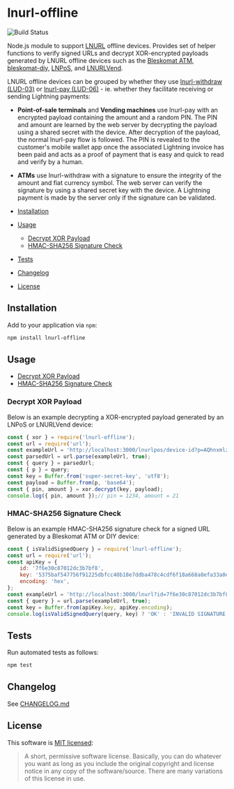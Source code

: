 # lnurl-offline

![Build Status](https://github.com/bleskomat/lnurl-offline-node/actions/workflows/tests.yml/badge.svg)

Node.js module to support [LNURL](https://github.com/fiatjaf/lnurl-rfc) offline devices. Provides set of helper functions to verify signed URLs and decrypt XOR-encrypted payloads generated by LNURL offline devices such as the [Bleskomat ATM](https://www.bleskomat.com/), [bleskomat-diy](https://github.com/bleskomat/bleskomat-diy), [LNPoS](https://github.com/arcbtc/LNPoS), and [LNURLVend](https://github.com/arcbtc/LNURLVend).

LNURL offline devices can be grouped by whether they use [lnurl-withdraw (LUD-03)](https://github.com/fiatjaf/lnurl-rfc/blob/luds/03.md) or [lnurl-pay (LUD-06)](https://github.com/fiatjaf/lnurl-rfc/blob/luds/06.md) - ie. whether they facilitate receiving or sending Lightning payments:
* __Point-of-sale terminals__ and __Vending machines__ use lnurl-pay with an encrypted payload containing the amount and a random PIN. The PIN and amount are learned by the web server by decrypting the payload using a shared secret with the device. After decryption of the payload, the normal lnurl-pay flow is followed. The PIN is revealed to the customer's mobile wallet app once the associated Lightning invoice has been paid and acts as a proof of payment that is easy and quick to read and verify by a human.
* __ATMs__ use lnurl-withdraw with a signature to ensure the integrity of the amount and fiat currency symbol. The web server can verify the signature by using a shared secret key with the device. A Lightning payment is made by the server only if the signature can be validated.

* [Installation](#installation)
* [Usage](#usage)
	* [Decrypt XOR Payload](#decrypt-xor-payload)
	* [HMAC-SHA256 Signature Check](#hmac-sha256-signature-check)
* [Tests](#tests)
* [Changelog](#changelog)
* [License](#license)


## Installation

Add to your application via `npm`:
```bash
npm install lnurl-offline
```


## Usage

* [Decrypt XOR Payload](#decrypt-xor-payload)
* [HMAC-SHA256 Signature Check](#hmac-sha256-signature-check)


### Decrypt XOR Payload

Below is an example decrypting a XOR-encrypted payload generated by an LNPoS or LNURLVend device:
```js
const { xor } = require('lnurl-offline');
const url = require('url');
const exampleUrl = 'http://localhost:3000/lnurlpos/device-id?p=AQhnxmlzUf9K7AWNqCRW3RbzzGjqckZA';
const parsedUrl = url.parse(exampleUrl, true);
const { query } = parsedUrl;
const { p } = query;
const key = Buffer.from('super-secret-key', 'utf8');
const payload = Buffer.from(p, 'base64');
const { pin, amount } = xor.decrypt(key, payload);
console.log({ pin, amount });// pin = 1234, amount = 21
```


### HMAC-SHA256 Signature Check

Below is an example HMAC-SHA256 signature check for a signed URL generated by a Bleskomat ATM or DIY device:
```js
const { isValidSignedQuery } = require('lnurl-offline');
const url = require('url');
const apiKey = {
	id: '7f6e30c87012dc3b7bf8',
	key: '5375baf547756f91225dbfcc40b18e7ddba478c4cdf6f18a668a8efa33a0e3b3',
	encoding: 'hex',
};
const exampleUrl = 'http://localhost:3000/lnurl?id=7f6e30c87012dc3b7bf8&n=ac0284a9560f9abe760c&s=bb183dcf8b17fd12641722e718fb75209816a43a60238ecb13db1e4748960dbb&t=w&pn=1000&px=1000&pd=';
const { query } = url.parse(exampleUrl, true);
const key = Buffer.from(apiKey.key, apiKey.encoding);
console.log(isValidSignedQuery(query, key) ? 'OK' : 'INVALID SIGNATURE');
```


## Tests

Run automated tests as follows:
```bash
npm test
```


## Changelog

See [CHANGELOG.md](https://github.com/bleskomat/lnurl-offline-node/blob/master/CHANGELOG.md)


## License

This software is [MIT licensed](https://tldrlegal.com/license/mit-license):
> A short, permissive software license. Basically, you can do whatever you want as long as you include the original copyright and license notice in any copy of the software/source.  There are many variations of this license in use.

